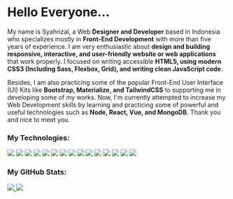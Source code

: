 # Hello Everyone...

My name is Syahrizal, a Web **Designer and Developer** based in Indonesia who specializes mostly in **Front-End Development** with more than five years of experience. I am very enthusiastic about **design and building responsive, interactive, and user-friendly website or web applications** that work properly. I focused on writing accessible **HTML5, using modern CSS3 (Including Sass, Flexbox, Grid), and writing clean JavaScript code**.

Besides, I am also practicing some of the popular Front-End User Interface (UI) Kits like **Bootstrap, Materialize, and TailwindCSS** to supporting me in developing some of my works. Now, I'm currently attempted to increase my Web Development skills by learning and practicing some of powerful and useful technologies such as **Node, React, Vue, and MongoDB**. Thank you and nice to meet you.

### My Technologies:

![](https://img.shields.io/badge/OS-Windows_10-informational?style=flat&color=blue&logoColor=white&logo=windows)
![](https://img.shields.io/badge/Editor-VS_Code-informational?style=flat&color=blue&logoColor=white&logo=visual-studio-code)
![](https://img.shields.io/badge/Browser-Chrome-informational?style=flat&color=blue&logoColor=white&logo=google-chrome)
![](https://img.shields.io/badge/Code-HTML5-informational?style=flat&color=blue&logoColor=white&logo=html5)
![](https://img.shields.io/badge/Code-CSS3-informational?style=flat&color=blue&logoColor=white&logo=css3)
![](https://img.shields.io/badge/Code-Sass-informational?style=flat&color=blue&logoColor=white&logo=sass)
![](https://img.shields.io/badge/Code-JavaScript-informational?style=flat&color=blue&logoColor=white&logo=javascript)
![](https://img.shields.io/badge/Code-Node-informational?style=flat&color=blue&logoColor=white&logo=node.js)
![](https://img.shields.io/badge/Code-React-informational?style=flat&color=blue&logoColor=white&logo=react)
![](https://img.shields.io/badge/Code-Vue-informational?style=flat&color=blue&logoColor=white&logo=vue.js)
![](https://img.shields.io/badge/Tools-MongoDB-informational?style=flat&color=blue&logoColor=white&logo=mongodb)
![](https://img.shields.io/badge/Tools-GitHub-informational?style=flat&color=blue&logoColor=white&logo=github)
![](https://img.shields.io/badge/Tools-Postman-informational?style=flat&color=blue&logoColor=white&logo=postman)
![](https://img.shields.io/badge/Tools-Netlify-informational?style=flat&color=blue&logoColor=white&logo=netlify)
![](https://img.shields.io/badge/Tools-Vercel-informational?style=flat&color=blue&logoColor=white&logo=vercel)

### My GitHub Stats:

<a href="https://github.com/syahrizaldev">
  <img src="https://github-readme-stats.vercel.app/api?username=syahrizaldev&hide=contribs&show_icons=true&theme=onedark" >
</a>
<a href="https://github.com/syahrizaldev">
  <img src="https://github-readme-stats.vercel.app/api/top-langs/?username=syahrizaldev&langs_count=7&layout=compact&theme=onedark">
</a>
